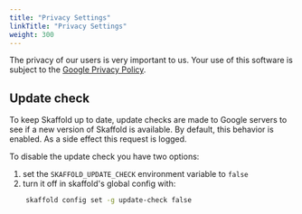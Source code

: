 ```yaml
---
title: "Privacy Settings"
linkTitle: "Privacy Settings"
weight: 300
---
```


The privacy of our users is very important to us. 
Your use of this software is subject to the <a href=https://policies.google.com/privacy>Google Privacy Policy</a>.

## Update check

To keep Skaffold up to date, update checks are made to Google servers to see if a new version of
Skaffold is available. By default, this behavior is enabled. As a side effect this request is logged.
 
To disable the update check you have two options:

1. set the `SKAFFOLD_UPDATE_CHECK` environment variable to `false`
2. turn it off in skaffold's global config with: 
```bash
    skaffold config set -g update-check false
```